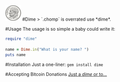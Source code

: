 <img src="icon.png" width="50" height="50">
#Dime
> `.chomp` is overrated use *dime*.

#Usage
The usage is so simple a baby could write it:
```ruby
require "dime"

name = Dime.in("What is your name? ")
puts name
```

#Installation
Just a one-liner:
`gem install dime`

#Accepting Bitcoin Donations
<a href="http://www.coinbase.com/blubrackets">Just a *dime* or to...</a>